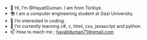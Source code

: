- 👋 Hi, I’m @HayatiDuman. I am from Türkiye.
- 📚 I am a computer engineering student at Gazi University.
- 👀 I’m interested in coding.
- 🌱 I’m currently learning c#, c, html, css, javascript and python.
- 📫 How to reach me ; hayatiduman71@gmail.com

<!---
HayatiDuman/HayatiDuman is a ✨ special ✨ repository because its `README.md` (this file) appears on your GitHub profile.
You can click the Preview link to take a look at your changes.
--->
